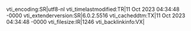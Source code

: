 vti_encoding:SR|utf8-nl
vti_timelastmodified:TR|11 Oct 2023 04:34:48 -0000
vti_extenderversion:SR|6.0.2.5516
vti_cacheddtm:TX|11 Oct 2023 04:34:48 -0000
vti_filesize:IR|1246
vti_backlinkinfo:VX|
